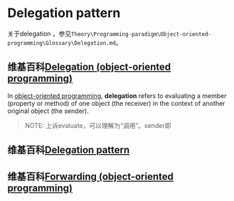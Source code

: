 # Delegation pattern

关于delegation ，参见`Theory\Programming-paradigm\Object-oriented-programming\Glossary\Delegation.md`。



## 维基百科[Delegation (object-oriented programming)](https://en.wikipedia.org/wiki/Delegation_(object-oriented_programming))

In [object-oriented programming](https://en.wikipedia.org/wiki/Object-oriented_programming), **delegation** refers to evaluating a member (property or method) of one object (the receiver) in the context of another original object (the sender).

> NOTE: 上诉evaluate，可以理解为“调用”。sender即



## 维基百科[Delegation pattern](https://en.wikipedia.org/wiki/Delegation_pattern)



## 维基百科[Forwarding (object-oriented programming)](https://en.wikipedia.org/wiki/Forwarding_(object-oriented_programming))
